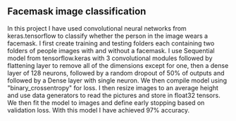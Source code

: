 ## __Facemask image classification__

In this project I have used convolutional neural networks from keras.tensorflow to classify whether the person in the image wears a facemask.
I first create training and testing folders each containing two folders of people images with and without a facemask.
I use Sequential model from tensorflow.keras with 3 convolutional modules followed by flattening layer to remove all of the dimensions except for one,
then a dense layer of 128 neurons, followed by a random dropout of 50% of outputs and followed by a Dense layer with single neuron.
We then compile model using "binary_crossentropy" for loss.
I then resize images to an average height and use data generators to read the pictures and store in float32 tensors.
We then fit the model to images and define early stopping based on validation loss.
With this model I have achieved 97% accuracy.
